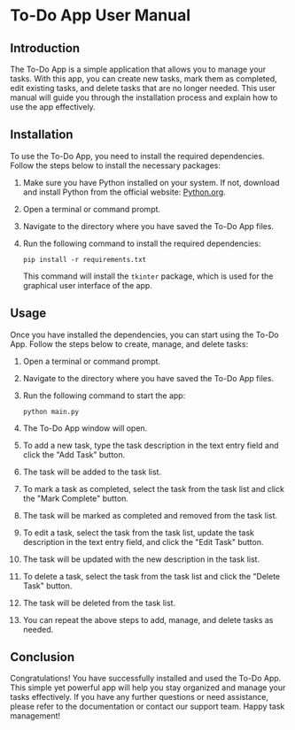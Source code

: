 # To-Do App User Manual

## Introduction

The To-Do App is a simple application that allows you to manage your tasks. With this app, you can create new tasks, mark them as completed, edit existing tasks, and delete tasks that are no longer needed. This user manual will guide you through the installation process and explain how to use the app effectively.

## Installation

To use the To-Do App, you need to install the required dependencies. Follow the steps below to install the necessary packages:

1. Make sure you have Python installed on your system. If not, download and install Python from the official website: [Python.org](https://www.python.org/).

2. Open a terminal or command prompt.

3. Navigate to the directory where you have saved the To-Do App files.

4. Run the following command to install the required dependencies:

   ```
   pip install -r requirements.txt
   ```

   This command will install the `tkinter` package, which is used for the graphical user interface of the app.

## Usage

Once you have installed the dependencies, you can start using the To-Do App. Follow the steps below to create, manage, and delete tasks:

1. Open a terminal or command prompt.

2. Navigate to the directory where you have saved the To-Do App files.

3. Run the following command to start the app:

   ```
   python main.py
   ```

4. The To-Do App window will open.

5. To add a new task, type the task description in the text entry field and click the "Add Task" button.

6. The task will be added to the task list.

7. To mark a task as completed, select the task from the task list and click the "Mark Complete" button.

8. The task will be marked as completed and removed from the task list.

9. To edit a task, select the task from the task list, update the task description in the text entry field, and click the "Edit Task" button.

10. The task will be updated with the new description in the task list.

11. To delete a task, select the task from the task list and click the "Delete Task" button.

12. The task will be deleted from the task list.

13. You can repeat the above steps to add, manage, and delete tasks as needed.

## Conclusion

Congratulations! You have successfully installed and used the To-Do App. This simple yet powerful app will help you stay organized and manage your tasks effectively. If you have any further questions or need assistance, please refer to the documentation or contact our support team. Happy task management!